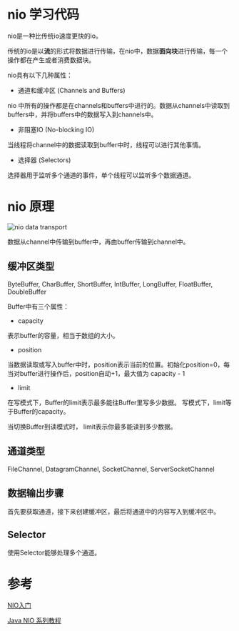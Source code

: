 
# nio 学习代码

nio是一种比传统io速度更快的io。

传统的io是以**流**的形式将数据进行传输，在nio中，数据**面向块**进行传输，每一个操作都在产生或者消费数据块。

nio具有以下几种属性：

* 通道和缓冲区 (Channels and Buffers)

nio 中所有的操作都是在channels和buffers中进行的。数据从channels中读取到buffers中，并将buffers中的数据写入到channels中。

* 非阻塞IO (No-blocking IO)

当线程将channel中的数据读取到buffer中时，线程可以进行其他事情。

* 选择器 (Selectors)

选择器用于监听多个通道的事件，单个线程可以监听多个数据通道。

# nio 原理

<img src="https://github.com/leilinen/CPmine/tree/master/NettyLearn/src/main/java/nio/file/nio.JPG" alt="nio data transport">

数据从channel中传输到buffer中，再由buffer传输到channel中。

## 缓冲区类型

ByteBuffer, CharBuffer, ShortBuffer, IntBuffer, LongBuffer, FloatBuffer, DoubleBuffer

Buffer中有三个属性：

* capacity

表示buffer的容量，相当于数组的大小。

* position

当数据读取或写入buffer中时，position表示当前的位置。初始化position=0，每当对buffer进行操作后，position自动+1，最大值为 capacity - 1

* limit

在写模式下，Buffer的limit表示最多能往Buffer里写多少数据。 写模式下，limit等于Buffer的capacity。

当切换Buffer到读模式时， limit表示你最多能读到多少数据。

## 通道类型

FileChannel, DatagramChannel, SocketChannel, ServerSocketChannel

## 数据输出步骤

首先要获取通道，接下来创建缓冲区，最后将通道中的内容写入到缓冲区中。

## Selector

使用Selector能够处理多个通道。



# 参考

[NIO入门](https://www.ibm.com/developerworks/cn/education/java/j-nio/j-nio.html)

[Java NIO 系列教程](http://ifeve.com/java-nio-all/)


